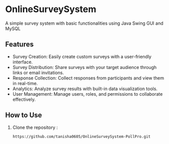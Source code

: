 # OnlineSurveySystem #
 A simple survey system with basic functionalities using Java Swing GUI and MySQL
## Features ##
 * Survey Creation: Easily create custom surveys with a user-friendly interface.
 * Survey Distribution: Share surveys with your target audience through links or email invitations.
 * Response Collection: Collect responses from participants and view them in real-time.
 * Analytics: Analyze survey results with built-in data visualization tools.
 * User Management: Manage users, roles, and permissions to collaborate effectively.
## How to Use ##
1. Clone the repository :
   ```bash
   https://github.com/tanisha0605/OnlineSurveySystem-PollPro.git
   ```
  
 



 

